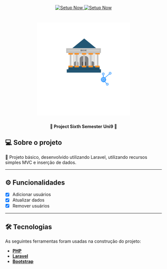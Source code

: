<p align="center">
  <a href="http://lms.setupnow.com.br" target="_blank">
    <img alt="Setup Now" src="https://img.shields.io/badge/Feito%20por-Setup%20Now-%237519C1">
    <img alt="Setup Now" src="https://img.shields.io/badge/Acessar-%237519C1">
  </a>
 
</p>
<h1 align="center">
    <a href="https:/lms.setupnow.com.br" target="_blank">
    <img alt="Setup Now" title="#NextLevelWeek" src="./public/bank_setup.png" width="300px"/>
    </a>
</h1>

<h4 align="center"> 
	🚧  Project Sixth Semester Uni9 🚧
</h4>

## 💻 Sobre o projeto

🧭 Projeto básico, desenvolvido utilizando Laravel, utilizando recursos simples MVC e inserção de dados.

---

## ⚙️ Funcionalidades

- [x] Adicionar usuários
- [x] Atualizar dados
- [x] Remover usuários

---

## 🛠 Tecnologias

As seguintes ferramentas foram usadas na construção do projeto:

- **[PHP](https://www.php.net/manual/pt_BR/intro-whatis.php)**
- **[Laravel](https://laravel.com/)**
- **[Bootstrap](https://getbootstrap.com/)**